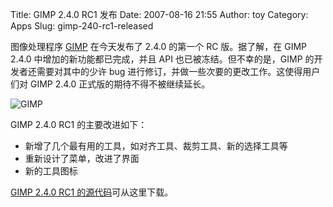 Title: GIMP 2.4.0 RC1 发布
Date: 2007-08-16 21:55
Author: toy
Category: Apps
Slug: gimp-240-rc1-released

图像处理程序 [GIMP](http://www.gimp.org/) 在今天发布了 2.4.0 的第一个 RC
版。据了解，在 GIMP 2.4.0 中增加的新功能都已完成，并且 API
也已被冻结。但不幸的是，GIMP 的开发者还需要对其中的少许 bug
进行修订，并做一些次要的更改工作。这使得用户们对 GIMP 2.4.0
正式版的期待不得不被继续延长。

![GIMP](http://i.linuxtoy.org/i/logo/gimp.png)

GIMP 2.4.0 RC1 的主要改进如下：

-   新增了几个最有用的工具，如对齐工具、裁剪工具、新的选择工具等
-   重新设计了菜单，改进了界面
-   新的工具图标

[GIMP 2.4.0 RC1
的源代码](ftp://ftp.gimp.org/pub/gimp/v2.4/testing/)可从这里下载。
